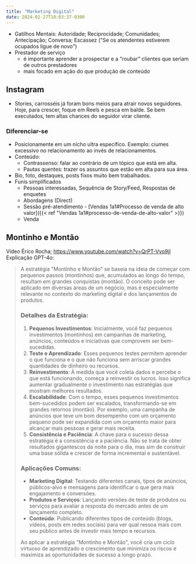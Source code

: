 ```yaml
---
title: "Marketing Digital"
date: 2024-02-27T18:03:37-0300
---
```

- Gatilhos Mentais: Autoridade; Reciprocidade; Comunidades; Antecipação; Conversa; Escassez ("Se os atendentes estiverem ocupados ligue de novo")
- Prestador de serviço
	- é importante aprender a prospectar e a “roubar” clientes que seriam de outros prestadores
	- mais focado em ação do que produção de conteúdo
## Instagram
- Stories, carrosséis já foram bons meios para atrair novos seguidores. Hoje, para crescer, foque em Reels e pesca em balde. Se bem executados, tem altas chances do seguidor virar cliente.
### Diferenciar-se
- Posicionamente em um nicho ultra específico. Exemplo: ciumes excessivo no relacionamento ao invés de relacionamentos.
- Conteúdo:
	- Contrassenso: falar ao contrário de um tópico que está em alta.
	- Pautas quentes: trazer os assuntos que estão em alta para sua área.
- Bio, foto, destaques, posts fixos muito bem trabalhados.
- Funis simplificados
	- Pessoas interessadas, Sequência de Story/Feed, Respostas de enquetes
	- Abordagens (Direct)
	- Sessão pré-atendimento - [Vendas 1a1#Processo de venda de alto valor]({{< ref "Vendas 1a1#processo-de-venda-de-alto-valor" >}})
	- Venda

## Montinho e Montão
Vídeo Érico Rocha; https://www.youtube.com/watch?v=QrPT-Vvo9jI
Explicação GPT-4o: 
> A estratégia "Montinho e Montão" se baseia na ideia de começar com pequenos passos (montinhos) que, acumulados ao longo do tempo, resultam em grandes conquistas (montão). O conceito pode ser aplicado em diversas áreas de um negócio, mas é especialmente relevante no contexto do marketing digital e dos lançamentos de produtos.
> 
> ### Detalhes da Estratégia:
> 1. **Pequenos Investimentos**: Inicialmente, você faz pequenos investimentos (montinhos) em campanhas de marketing, anúncios, conteúdos e iniciativas que comprovem ser bem-sucedidas.
> 2. **Teste e Aprendizado**: Esses pequenos testes permitem aprender o que funciona e o que não funciona sem arriscar grandes quantidades de dinheiro ou recursos.
> 3. **Reinvestimento**: À medida que você coleta dados e percebe o que está funcionando, começa a reinvestir os lucros. Isso significa aumentar gradualmente o investimento nas estratégias que mostram melhores resultados.
> 4. **Escalabilidade**: Com o tempo, esses pequenos investimentos bem-sucedidos podem ser escalados, transformando-se em grandes retornos (montão). Por exemplo, uma campanha de anúncios que teve um bom desempenho com um orçamento pequeno pode ser expandida com um orçamento maior para alcançar mais pessoas e gerar mais receita.
> 5. **Consistência e Paciência**: A chave para o sucesso dessa estratégia é a consistência e a paciência. Não se trata de obter resultados gigantescos da noite para o dia, mas sim de construir uma base sólida e crescer de forma incremental e sustentável.
>
> ### Aplicações Comuns:
> 
> - **Marketing Digital**: Testando diferentes canais, tipos de anúncios, públicos-alvo e mensagens para identificar o que gera mais engajamento e conversões.
> - **Produtos e Serviços**: Lançando versões de teste de produtos ou serviços para avaliar a resposta do mercado antes de um lançamento completo.
> - **Conteúdo**: Publicando diferentes tipos de conteúdo (blogs, vídeos, posts em redes sociais) para ver qual ressoa mais com seu público antes de investir mais tempo e recursos.
> 
> Ao aplicar a estratégia "Montinho e Montão", você cria um ciclo virtuoso de aprendizado e crescimento que minimiza os riscos e maximiza as oportunidades de sucesso a longo prazo.